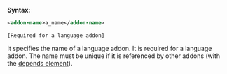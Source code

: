 **Syntax:**
```xml
<addon-name>a_name</addon-name>
```

`[Required for a language addon]`

It specifies the name of a language addon. It is required for a language
addon. The name must be unique if it is referenced by other addons (with
the [depends element]({{site.baseurl}}/zk_client_side_ref/depends)).


